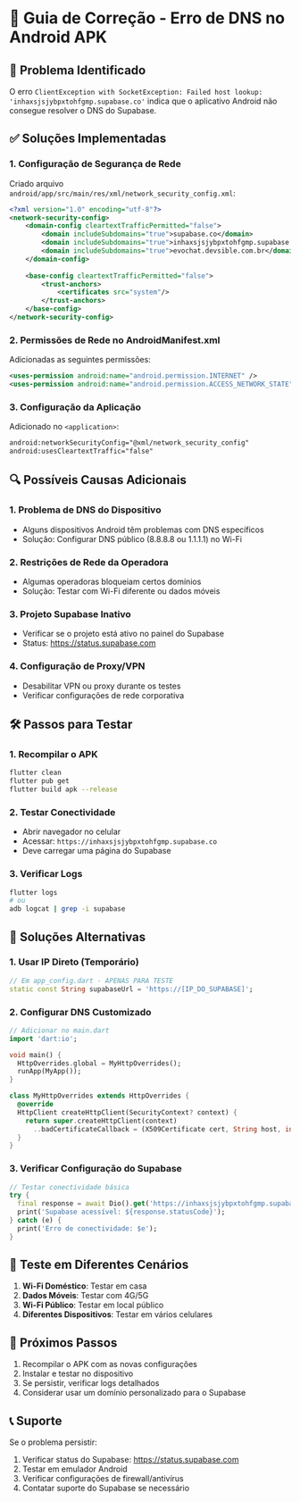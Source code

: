 # 🔧 Guia de Correção - Erro de DNS no Android APK

## 🚨 Problema Identificado

O erro `ClientException with SocketException: Failed host lookup: 'inhaxsjsjybpxtohfgmp.supabase.co'` indica que o aplicativo Android não consegue resolver o DNS do Supabase.

## ✅ Soluções Implementadas

### 1. Configuração de Segurança de Rede

Criado arquivo `android/app/src/main/res/xml/network_security_config.xml`:
```xml
<?xml version="1.0" encoding="utf-8"?>
<network-security-config>
    <domain-config cleartextTrafficPermitted="false">
        <domain includeSubdomains="true">supabase.co</domain>
        <domain includeSubdomains="true">inhaxsjsjybpxtohfgmp.supabase.co</domain>
        <domain includeSubdomains="true">evochat.devsible.com.br</domain>
    </domain-config>
    
    <base-config cleartextTrafficPermitted="false">
        <trust-anchors>
            <certificates src="system"/>
        </trust-anchors>
    </base-config>
</network-security-config>
```

### 2. Permissões de Rede no AndroidManifest.xml

Adicionadas as seguintes permissões:
```xml
<uses-permission android:name="android.permission.INTERNET" />
<uses-permission android:name="android.permission.ACCESS_NETWORK_STATE" />
```

### 3. Configuração da Aplicação

Adicionado no `<application>`:
```xml
android:networkSecurityConfig="@xml/network_security_config"
android:usesCleartextTraffic="false"
```

## 🔍 Possíveis Causas Adicionais

### 1. **Problema de DNS do Dispositivo**
- Alguns dispositivos Android têm problemas com DNS específicos
- Solução: Configurar DNS público (8.8.8.8 ou 1.1.1.1) no Wi-Fi

### 2. **Restrições de Rede da Operadora**
- Algumas operadoras bloqueiam certos domínios
- Solução: Testar com Wi-Fi diferente ou dados móveis

### 3. **Projeto Supabase Inativo**
- Verificar se o projeto está ativo no painel do Supabase
- Status: https://status.supabase.com

### 4. **Configuração de Proxy/VPN**
- Desabilitar VPN ou proxy durante os testes
- Verificar configurações de rede corporativa

## 🛠️ Passos para Testar

### 1. Recompilar o APK
```bash
flutter clean
flutter pub get
flutter build apk --release
```

### 2. Testar Conectividade
- Abrir navegador no celular
- Acessar: `https://inhaxsjsjybpxtohfgmp.supabase.co`
- Deve carregar uma página do Supabase

### 3. Verificar Logs
```bash
flutter logs
# ou
adb logcat | grep -i supabase
```

## 🔧 Soluções Alternativas

### 1. **Usar IP Direto (Temporário)**
```dart
// Em app_config.dart - APENAS PARA TESTE
static const String supabaseUrl = 'https://[IP_DO_SUPABASE]';
```

### 2. **Configurar DNS Customizado**
```dart
// Adicionar no main.dart
import 'dart:io';

void main() {
  HttpOverrides.global = MyHttpOverrides();
  runApp(MyApp());
}

class MyHttpOverrides extends HttpOverrides {
  @override
  HttpClient createHttpClient(SecurityContext? context) {
    return super.createHttpClient(context)
      ..badCertificateCallback = (X509Certificate cert, String host, int port) => true;
  }
}
```

### 3. **Verificar Configuração do Supabase**
```dart
// Testar conectividade básica
try {
  final response = await Dio().get('https://inhaxsjsjybpxtohfgmp.supabase.co');
  print('Supabase acessível: ${response.statusCode}');
} catch (e) {
  print('Erro de conectividade: $e');
}
```

## 📱 Teste em Diferentes Cenários

1. **Wi-Fi Doméstico**: Testar em casa
2. **Dados Móveis**: Testar com 4G/5G
3. **Wi-Fi Público**: Testar em local público
4. **Diferentes Dispositivos**: Testar em vários celulares

## 🚀 Próximos Passos

1. Recompilar o APK com as novas configurações
2. Instalar e testar no dispositivo
3. Se persistir, verificar logs detalhados
4. Considerar usar um domínio personalizado para o Supabase

## 📞 Suporte

Se o problema persistir:
1. Verificar status do Supabase: https://status.supabase.com
2. Testar em emulador Android
3. Verificar configurações de firewall/antivírus
4. Contatar suporte do Supabase se necessário